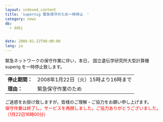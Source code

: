 ```yaml
---
layout: indexed_content
title: 'supernig 緊急保守のため一時停止　'
category: news
db:
  - ddbj


date: 2008-01-22T00:00:00
lang: ja
---
```


<html>緊急ネットワークの保守作業に伴い，本日， 国立遺伝学研究所大型計算機 superig を一時停止致します。

<table border="0">
    <tr>
        <td nowrap><b>停止期間：</b></td>
        <td>2008年1月22日（火）15時より16時まで</td>
    </tr>
    <tr>
        <td><b>理由：</b></td>
        <td>緊急保守作業のため</td>
    </tr>
</table>

<p>ご迷惑をお掛け致しますが，皆様のご理解・ご協力をお願い申し上げます。<br>
    <font color="#ff0000"> 保守作業は終了し，サービスを再開しました。ご協力ありがとうございました。（1月22日16時00分）</font>
</p>
</html>
